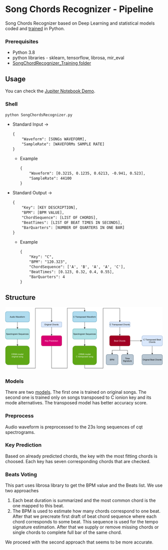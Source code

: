 # Song Chords Recognizer - Pipeline

Song Chords Recognizer based on Deep Learning and statistical models coded and [trained](../SongChordRecognizer_Training/ReadMe.md) in Python.

### Prerequisites
 - Python 3.8
 - python libraries - sklearn, tensorflow, librosa, mir_eval
 - [SongChordRecognizer_Training folder](../SongChordRecognizer_Training/ReadMe.md)

## Usage
You can check the [Jupiter Notebook Demo](./Bachelor%20Research%20-%20Demo.ipynb).
### Shell 
```shell
python SongChordsRecognizer.py
```
 - Standard Input ->
    ```shell
    {
        "Waveform": [SONGs WAVEFORM],
        "SampleRate": [WAVEFORMs SAMPLE RATE]
    }
    ``` 
   - Example
        ```shell
        {
            "Waveform": [0.3215, 0.1235, 0.6213, -0.941, 0.523],
            "SampleRate": 44100
        }
        ```
 - Standard Output ->
    ```shell
    {
        "Key": [KEY DESCRIPTION],
        "BPM": [BPM VALUE],
        "ChordSequence": [LIST OF CHORDS],
        "BeatTimes": [LIST OF BEAT TIMES IN SECONDS],
        "BarQuarters": [NUMBER OF QUARTERS IN ONE BAR]
    }
    ```
    - Example
        ```shell
        {
            "Key": "C",
            "BPM": "120.323",
            "ChordSequence": ['A', 'B', 'A', 'A', 'C'], 
            "BeatTimes": [0.123, 0.32, 0.4, 0.55],
            "BarQuarters": 4
        }
        ```

## Structure

![ACR Pipeline](./docs/imgs/ACRPipeline.png)

### Models

There are two [models](./models/ReadMe.md). The first one is trained on original songs. The second one is trained only on songs transposed to C ionion key and its mode alternatives. The transposed model has better accuracy score.

### Preprocess

Audio waveform is preprocessed to the 23s long sequences of cqt spectrograms.

### Key Prediction

Based on already predicted chords, the key with the most fitting chords is choosed. Each key has seven corresponding chords that are checked.

### Beats Voting

This part uses librosa library to get the BPM value and the Beats list.
We use two approaches

1. Each beat duration is summarized and the most common chord is the one mapped to this beat.
1. The BPM is used to estimate how many chords correspond to one beat. After that we precreate first draft of beat chord sequence where each chord corresponds to some beat. This sequence is used for the tempo signature estimation. After that we supply or remove missing chords or single chords to complete full bar of the same chord. 

We proceed with the second approach that seems to be more accurate.


